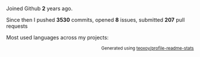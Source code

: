 Joined Github **2** years ago.

Since then I pushed **3530** commits, opened **8** issues, submitted **207** pull requests

Most used languages across my projects:


<p align="right"><sub>Generated using <a href="https://github.com/marketplace/actions/profile-readme-stats">teoxoy/profile-readme-stats</a></sub></p>
